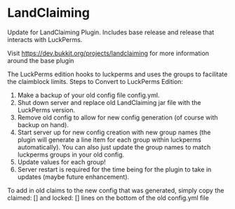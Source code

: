 # LandClaiming
Update for LandClaiming Plugin. Includes base release and release that interacts with LuckPerms.


Visit https://dev.bukkit.org/projects/landclaiming for more information around the base plugin

The LuckPerms edition hooks to luckperms and uses the groups to facilitate the claimblock limits. 
Steps to Convert to LuckPerms Edition:
1. Make a backup of your old config file config.yml.
2. Shut down server and replace old LandClaiming jar file with the LuckPerms version.
3. Remove old config to allow for new config generation (of course with backup on hand).
4. Start server up for new config creation with new group names (the plugin will generate a line item for each group within luckperms automatically).
   You can also just update the group names to match luckperms groups in your old config.
6. Update values for each group!
7. Server restart is required for the time being for the plugin to take in updates (maybe future enhancement).

To add in old claims to the new config that was generated, simply copy the claimed: [] and locked: [] lines on the bottom of the old config.yml file
